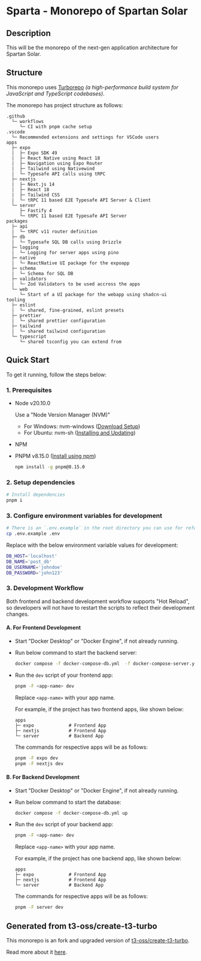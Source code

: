 # Sparta - Monorepo of Spartan Solar

## Description

This will be the monorepo of the next-gen application architecture for Spartan Solar.

## Structure

This monorepo uses [Turborepo](https://turbo.build/repo) _(a high-performance build system for JavaScript and TypeScript codebases)_.

The monorepo has project structure as follows:

```text
.github
  └─ workflows
     └─ CI with pnpm cache setup
.vscode
  └─ Recommended extensions and settings for VSCode users
apps
  ├─ expo
  |  ├─ Expo SDK 49
  |  ├─ React Native using React 18
  |  ├─ Navigation using Expo Router
  |  ├─ Tailwind using Nativewind
  |  └─ Typesafe API calls using tRPC
  ├─ nextjs
  |  ├─ Next.js 14
  |  ├─ React 18
  |  ├─ Tailwind CSS
  |  └─ tRPC 11 based E2E Typesafe API Server & Client
  └─ server
     ├─ Fastify 4
     └─ tRPC 11 based E2E Typesafe API Server
packages
  ├─ api
  |  └─ tRPC v11 router definition
  ├─ db
  |  └─ Typesafe SQL DB calls using Drizzle
  ├─ logging
  |  └─ Logging for server apps using pino
  ├─ native
  |  └─ ReactNative UI package for the expoapp
  ├─ schema
  |  └─ Schema for SQL DB
  ├─ validators
  |  └─ Zod Validators to be used accross the apps
  └─ web
     └─ Start of a UI package for the webapp using shadcn-ui
tooling
  ├─ eslint
  |  └─ shared, fine-grained, eslint presets
  ├─ prettier
  |  └─ shared prettier configuration
  ├─ tailwind
  |  └─ shared tailwind configuration
  └─ typescript
     └─ shared tsconfig you can extend from
```

## Quick Start

To get it running, follow the steps below:

### 1. Prerequisites

- Node v20.10.0

  Use a "Node Version Manager (NVM)"

  - For Windows: nvm-windows ([Download Setup](https://github.com/coreybutler/nvm-windows/releases/download/1.1.12/nvm-setup.exe))
  - For Ubuntu: nvm-sh ([Installing and Updating](https://github.com/nvm-sh/nvm?tab=readme-ov-file#installing-and-updating))

- NPM
- PNPM v8.15.0 ([Install using npm](https://pnpm.io/installation#using-npm))

  ```bash
  npm install -g pnpm@8.15.0
  ```

### 2. Setup dependencies

```bash
# Install dependencies
pnpm i
```

### 3. Configure environment variables for development

```bash
# There is an `.env.example` in the root directory you can use for reference
cp .env.example .env
```

Replace with the below environment variable values for development:

```bash
DB_HOST='localhost'
DB_NAME='post_db'
DB_USERNAME='johndoe'
DB_PASSWORD='john123'
```

### 3. Development Workflow

Both frontend and backend development workflow supports "Hot Reload", so developers will not have to restart the scripts to reflect their development changes.

#### A. For Frontend Development

- Start "Docker Desktop" or "Docker Engine", if not already running.
- Run below command to start the backend server:

  ```bash
  docker compose -f docker-compose-db.yml  -f docker-compose-server.yml up
  ```

- Run the `dev` script of your frontend app:

  ```bash
  pnpm -F <app-name> dev
  ```

  Replace `<app-name>` with your app name.

  For example, if the project has two frontend apps, like shown below:

  ```text
  apps
  ├─ expo             # Frontend App
  ├─ nextjs           # Frontend App
  └─ server           # Backend App
  ```

  The commands for respective apps will be as follows:

  ```bash
  pnpm -F expo dev
  pnpm -F nextjs dev
  ```

#### B. For Backend Development

- Start "Docker Desktop" or "Docker Engine", if not already running.
- Run below command to start the database:

  ```bash
  docker compose -f docker-compose-db.yml up
  ```

- Run the `dev` script of your backend app:

  ```bash
  pnpm -F <app-name> dev
  ```

  Replace `<app-name>` with your app name.

  For example, if the project has one backend app, like shown below:

  ```text
  apps
  ├─ expo             # Frontend App
  ├─ nextjs           # Frontend App
  └─ server           # Backend App
  ```

  The commands for respective apps will be as follows:

  ```bash
  pnpm -F server dev
  ```

## Generated from t3-oss/create-t3-turbo

This monorepo is an fork and upgraded version of [t3-oss/create-t3-turbo](https://github.com/t3-oss/create-t3-turbo).

Read more about it [here](https://github.com/t3-oss/create-t3-turbo/blob/main/README.md).
